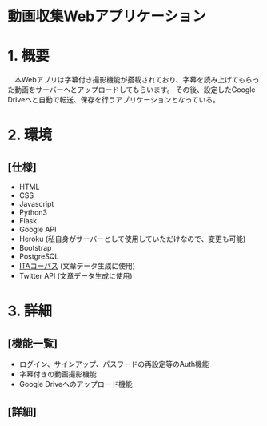 # 動画収集Webアプリケーション

# 1. 概要
　本Webアプリは字幕付き撮影機能が搭載されており、字幕を読み上げてもらった動画をサーバーへとアップロードしてもらいます。
その後、設定したGoogle Driveへと自動で転送、保存を行うアプリケーションとなっている。

# 2. 環境
## [仕様]
- HTML
- CSS
- Javascript
- Python3
- Flask
- Google API
- Heroku (私自身がサーバーとして使用していただけなので、変更も可能)
- Bootstrap
- PostgreSQL
- [ITAコーパス](https://github.com/mmorise/ita-corpus) (文章データ生成に使用)
- Twitter API (文章データ生成に使用)

# 3. 詳細
## [機能一覧]
- ログイン、サインアップ、パスワードの再設定等のAuth機能
- 字幕付きの動画撮影機能
- Google Driveへのアップロード機能

## [詳細]
